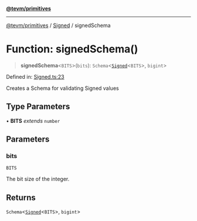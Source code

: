 [**@tevm/primitives**](../../../README.md)

***

[@tevm/primitives](../../../globals.md) / [Signed](../README.md) / signedSchema

# Function: signedSchema()

> **signedSchema**\<`BITS`\>(`bits`): `Schema`\<[`Signed`](../type-aliases/Signed.md)\<`BITS`\>, `bigint`\>

Defined in: [Signed.ts:23](https://github.com/evmts/tevm-monorepo/blob/main/packages/primitives/src/Signed.ts#L23)

Creates a Schema for validating Signed values

## Type Parameters

• **BITS** *extends* `number`

## Parameters

### bits

`BITS`

The bit size of the integer.

## Returns

`Schema`\<[`Signed`](../type-aliases/Signed.md)\<`BITS`\>, `bigint`\>
